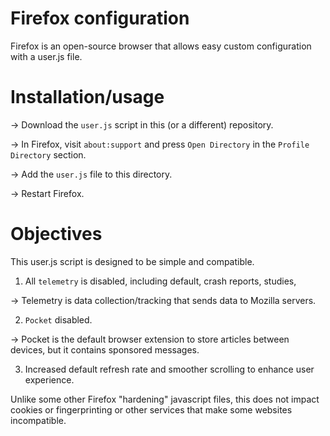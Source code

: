 # Firefox configuration
Firefox is an open-source browser that allows easy custom configuration with a user.js file.

# Installation/usage

-> Download the `user.js` script in this (or a different) repository.

-> In Firefox, visit `about:support` and press `Open Directory` in the `Profile Directory` section.

-> Add the `user.js` file to this directory.

-> Restart Firefox.

# Objectives

This user.js script is designed to be simple and compatible.

1. All `telemetry` is disabled, including default, crash reports, studies,

-> Telemetry is data collection/tracking that sends data to Mozilla servers.

2. `Pocket` disabled.

-> Pocket is the default browser extension to store articles between devices, but it contains sponsored messages.

3. Increased default refresh rate and smoother scrolling to enhance user experience.

Unlike some other Firefox "hardening" javascript files, this does not impact cookies or fingerprinting or other services that make some websites incompatible.
